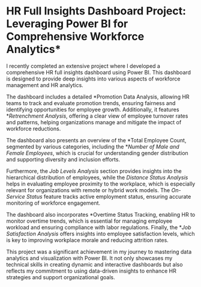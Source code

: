 # HR Full Insights Dashboard Project: Leveraging Power BI for Comprehensive Workforce Analytics*

I recently completed an extensive project where I developed a comprehensive HR full insights dashboard using Power BI. This dashboard is designed to provide deep insights into various aspects of workforce management and HR analytics. 

The dashboard includes a detailed *Promotion Data Analysis, allowing HR teams to track and evaluate promotion trends, ensuring fairness and identifying opportunities for employee growth. Additionally, it features **Retrenchment Analysis*, offering a clear view of employee turnover rates and patterns, helping organizations manage and mitigate the impact of workforce reductions.

The dashboard also presents an overview of the *Total Employee Count, segmented by various categories, including the **Number of Male and Female Employees*, which is crucial for understanding gender distribution and supporting diversity and inclusion efforts.

Furthermore, the *Job Levels Analysis* section provides insights into the hierarchical distribution of employees, while the *Distance Status Analysis* helps in evaluating employee proximity to the workplace, which is especially relevant for organizations with remote or hybrid work models. The *On-Service Status* feature tracks active employment status, ensuring accurate monitoring of workforce engagement.

The dashboard also incorporates *Overtime Status Tracking, enabling HR to monitor overtime trends, which is essential for managing employee workload and ensuring compliance with labor regulations. Finally, the **Job Satisfaction Analysis* offers insights into employee satisfaction levels, which is key to improving workplace morale and reducing attrition rates.

This project was a significant achievement in my journey to mastering data analytics and visualization with Power BI. It not only showcases my technical skills in creating dynamic and interactive dashboards but also reflects my commitment to using data-driven insights to enhance HR strategies and support organizational goals.
